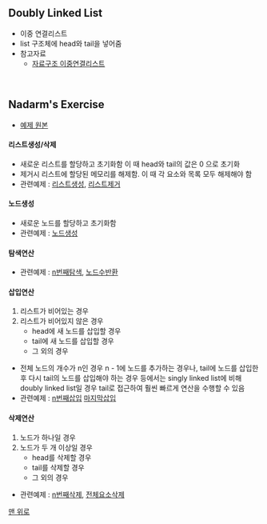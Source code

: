 ## Doubly Linked List
- 이중 연결리스트
- list 구조체에 head와 tail을 넣어줌
- 참고자료
    - [자료구조 이중연결리스트](https://blog.naver.com/beaqon/221240197476)
<br>

## Nadarm's Exercise
- [예제 원본](https://github.com/nadarm/42-algorithm/tree/master/linked_list/doubly_linked_list)

#### 리스트생성/삭제
- 새로운 리스트를 할당하고 초기화함 이 때 head와 tail의 값은 0 으로 초기화
- 제거시 리스트에 할당된 메모리를 해제함. 이 때 각 요소와 목록 모두 해제해야 함
- 관련예제 : [리스트생성](./list_init), [리스트제거](./free_list.c)

#### 노드생성
- 새로운 노드를 할당하고 초기화함
- 관련예제 : [노드생성](./create_elem.c)

#### 탐색연산
- 관련예제 : [n번째탐색](./list_get.c), [노드수반환](./list_size.c)

#### 삽입연산
1. 리스트가 비어있는 경우
2. 리스트가 비어있지 않은 경우<br>
    - head에 새 노드를 삽입할 경우
    - tail에 새 노드를 삽입할 경우
    - 그 외의 경우
- 전체 노드의 개수가 n인 경우 n - 1에 노드를 추가하는 경우나,  tail에 노드를 삽입한 후 다시 tail의 노드를 삽입해야 하는 경우 등에서는 singly linked list에 비해 doubly linked list일 경우 tail로 접근하여 훨씬 빠르게 연산을 수행할 수 있음
- 관련예제 : [n번째삽입](./list_add.c) [마지막삽입](./list_add_last.c)

#### 삭제연산
1. 노드가 하나일 경우
2. 노드가 두 개 이상일 경우
    - head를 삭제할 경우
    - tail를 삭제할 경우
    - 그 외의 경우
- 관련예제 : [n번째삭제](./list_remove.c), [전체요소삭제](./list_clear)

[맨 위로](#doubly-linked-list)
